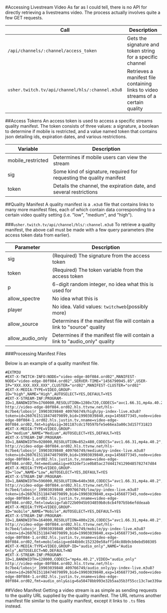 #Accessing Livestream Video
As far as I could tell, there is no API for directly retrieving a livestreams video. The process actually involves quite a few GET requests. 


| Call | Description |
|------|-------------|
| `/api/channels/:channel/access_token` | Gets the signature and token string for a specific channel |
| `usher.twitch.tv/api/channel/hls/:channel.m3u8` | Retrieves a manifest file containing links to video streams of a certain quality |


##Access Tokens
An access token is used to access a specific streams quality manifest. The token consists of three values: a signature, a boolean to determine if mobile is restricted, and a value named token that contains json detailing ids, expiration dates, and various restrictions.

| Variable | Description |
|----------|-------------|
| mobile_restricted | Determines if mobile users can view the stream |
| sig | Some kind of signature, required for requesting the quality manifest |
| token | Details the channel, the expiration date, and several restrictions|

##Quality Manifest
A quality manifest is a `.m3u8` file that contains links to many more manifest files, each of which contain data corresponding to a certain video quality setting (i.e. "low", "medium", and "high"). 

###`usher.twitch.tv/api/channel/hls/:channel.m3u8`
To retrieve a quality manifest, the above call must be made with a few query parameters (the access token data from earlier).

| Parameter | Description |
|-----------|-------------|
| sig | (Required) The signature from the access token |
| token | (Required) The token variable from the access token |
| p | 6-digit random integer, no idea what this is used for |
| allow_spectre | No idea what this is |
| player | No idea. Valid values: `twitchweb`(possibly more) |
| allow_source | Determines if the manifest file will contain a link to "source" quality |
| allow_audio_only | Determines if the manifest file will contain a link to "audio_only" quality |


###Processing Manifest Files

Below is an example of a quality manifest file.
```
#EXTM3U
#EXT-X-TWITCH-INFO:NODE="video-edge-80f084.ord02",MANIFEST-NODE="video-edge-80f084.ord02",SERVER-TIME="1456790945.85",USER-IP="XXX.XXX.XXX.XXX",CLUSTER="ord02",MANIFEST-CLUSTER="ord02"
#EXT-X-MEDIA:TYPE=VIDEO,GROUP-ID="high",NAME="High",AUTOSELECT=YES,DEFAULT=YES
#EXT-X-STREAM-INF:PROGRAM-ID=1,BANDWIDTH=1760000,RESOLUTION=1280x720,CODECS="avc1.66.31,mp4a.40.2",VIDEO="high"
http://video-edge-80f084.ord02.hls.ttvnw.net/hls-8c7be4/lobosjr_19903039840_409766749/high/py-index-live.m3u8?token=id=2607615118474079899,bid=19903039840,exp=1456877345,node=video-edge-80f084-1.ord02.hls.justin.tv,nname=video-edge-80f084.ord02,fmt=high&sig=301187cdc1f0597bfe5e66ea3a00c3d157f31823
#EXT-X-MEDIA:TYPE=VIDEO,GROUP-ID="medium",NAME="Medium",AUTOSELECT=YES,DEFAULT=YES
#EXT-X-STREAM-INF:PROGRAM-ID=1,BANDWIDTH=928000,RESOLUTION=852x480,CODECS="avc1.66.31,mp4a.40.2",VIDEO="medium"
http://video-edge-80f084.ord02.hls.ttvnw.net/hls-8c7be4/lobosjr_19903039840_409766749/medium/py-index-live.m3u8?token=id=2607615118474079899,bid=19903039840,exp=1456877345,node=video-edge-80f084-1.ord02.hls.justin.tv,nname=video-edge-80f084.ord02,fmt=medium&sig=e932def1ce0b85ac27d441741290485782747d84
#EXT-X-MEDIA:TYPE=VIDEO,GROUP-ID="low",NAME="Low",AUTOSELECT=YES,DEFAULT=YES
#EXT-X-STREAM-INF:PROGRAM-ID=1,BANDWIDTH=596000,RESOLUTION=640x360,CODECS="avc1.66.31,mp4a.40.2",VIDEO="low"
http://video-edge-80f084.ord02.hls.ttvnw.net/hls-8c7be4/lobosjr_19903039840_409766749/low/py-index-live.m3u8?token=id=2607615118474079899,bid=19903039840,exp=1456877345,node=video-edge-80f084-1.ord02.hls.justin.tv,nname=video-edge-80f084.ord02,fmt=low&sig=fab722b0945b934859b8c6cb4f07b5b6efddeaab
#EXT-X-MEDIA:TYPE=VIDEO,GROUP-ID="mobile",NAME="Mobile",AUTOSELECT=YES,DEFAULT=YES
#EXT-X-STREAM-INF:PROGRAM-ID=1,BANDWIDTH=164000,RESOLUTION=400x226,CODECS="avc1.66.31,mp4a.40.2",VIDEO="mobile"
http://video-edge-80f084.ord02.hls.ttvnw.net/hls-8c7be4/lobosjr_19903039840_409766749/mobile/py-index-live.m3u8?token=id=2607615118474079899,bid=19903039840,exp=1456877345,node=video-edge-80f084-1.ord02.hls.justin.tv,nname=video-edge-80f084.ord02,fmt=mobile&sig=ed44bb0c152320e58aff1d4c88b9cb0ebd508305
#EXT-X-MEDIA:TYPE=VIDEO,GROUP-ID="audio_only",NAME="Audio Only",AUTOSELECT=NO,DEFAULT=NO
#EXT-X-STREAM-INF:PROGRAM-ID=1,BANDWIDTH=128000,CODECS="mp4a.40.2",VIDEO="audio_only"
http://video-edge-80f084.ord02.hls.ttvnw.net/hls-8c7be4/lobosjr_19903039840_409766749/audio_only/py-index-live.m3u8?token=id=2607615118474079899,bid=19903039840,exp=1456877345,node=video-edge-80f084-1.ord02.hls.justin.tv,nname=video-edge-80f084.ord02,fmt=audio_only&sig=6a50478bb993e32b5aa35b3f55cc13c7ae339ad1
```

##Video Manifest
Getting a video stream is as simple as sending requests to the quality URL supplied by the quality manifest. The URL returns another manifest file similar to the quality manifest, except it links to `.ts` files instead.
